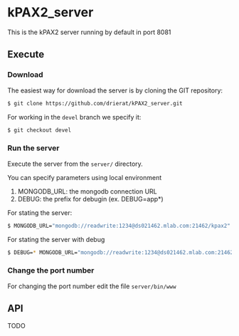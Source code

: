 
# kPAX2_server

This is the kPAX2 server running by default in port 8081

## Execute

### Download

The easiest way for download the server is by cloning the GIT repository:

```bash
$ git clone https://github.com/drierat/kPAX2_server.git
```

For working in the `devel` branch we specify it: 

```bash
$ git checkout devel
```

### Run the server

Execute the server from the `server/` directory.

You can specify parameters using local environment

1. MONGODB_URL: the mongodb connection URL
2. DEBUG: the prefix for debugin (ex. DEBUG=app*)

For stating the server:

```bash
$ MONGODB_URL="mongodb://readwrite:1234@ds021462.mlab.com:21462/kpax2" bin/www
```

For stating the server with debug

```bash
$ DEBUG=* MONGODB_URL="mongodb://readwrite:1234@ds021462.mlab.com:21462/kpax2" bin/www
```

### Change the port  number

For changing the port number edit the file `server/bin/www`

## API

TODO
